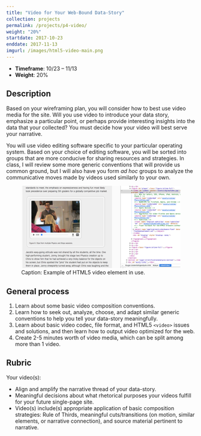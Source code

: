 ```yaml
---
title: "Video for Your Web-Bound Data-Story"
collection: projects
permalink: /projects/p4-video/
weight: "20%"
startdate: 2017-10-23
enddate: 2017-11-13
imgurl: /images/html5-video-main.png
---
```


<ul class="project-top-info">
  <li>
    <b>Timeframe</b>: 10/23 &ndash; 11/13</li>
  <li>
    <b>Weight</b>: 20%</li>
</ul>

## Description

Based on your wireframing plan, you will consider how to best use video media for the site. Will you use video to introduce your data story, emphasize a particular point, or perhaps provide interesting insights into the data that your collected? You must decide how your video will best serve your narrative.

You will use video editing software specific to your particular operating system. Based on your choice of editing software, you will be sorted into groups that are more conducive for sharing resources and strategies. In class, I will review some more generic conventions that will provide us common ground, but I will also have you form <i>ad hoc</i> groups to analyze the communicative moves made by videos used similarly to your own.

<figure id="twitter-css-body" class="figure-inline">
  <img src="/images/html5-video-main.png" alt="Example of HTML5 video element in use." />
  <figcaption>
    Caption: Example of HTML5 video element in use.
  </figcaption>
</figure>

## General process

<ol class="visual-list">

  <li>
    Learn about some basic video composition conventions.</li>
  <li>
    Learn how to seek out, analyze, choose, and adapt similar generic conventions to help you tell your data-story meaningfully.</li>
  <li>
    Learn about basic video codec, file format, and HTML5 <code>&lt;video&gt;</code> issues and solutions, and then learn how to output video optimized for the web.</li>
  <li>
    Create 2-5 minutes worth of video media, which can be split among more than 1 video.</li>
</ol>

## Rubric

Your video(s):

- Align and amplify the narrative thread of your data-story.
- Meaningful decisions about what rhetorical purposes your videos fulfill for your future single-page site.
- Video(s) include(s) appropriate application of basic composition strategies: Rule of Thirds, meaningful cuts/transitions (on motion, similar elements, or narrative connection), and source material pertinent to narrative.
